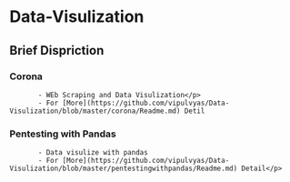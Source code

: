 # Data-Visulization

## Brief Dispriction

### Corona
           - WEb Scraping and Data Visulization</p>
           - For [More](https://github.com/vipulvyas/Data-Visulization/blob/master/corona/Readme.md) Detil 


### Pentesting with Pandas
           - Data visulize with pandas
           - For [More](https://github.com/vipulvyas/Data-Visulization/blob/master/pentestingwithpandas/Readme.md) Detail</p>

